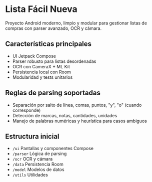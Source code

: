 # Lista Fácil Nueva

Proyecto Android moderno, limpio y modular para gestionar listas de compras con parser avanzado, OCR y cámara.

## Características principales
- UI Jetpack Compose
- Parser robusto para listas desordenadas
- OCR con CameraX + ML Kit
- Persistencia local con Room
- Modularidad y tests unitarios

## Reglas de parsing soportadas
- Separación por salto de línea, comas, puntos, "y", "o" (cuando corresponde)
- Detección de marcas, notas, cantidades, unidades
- Manejo de palabras numéricas y heurística para casos ambiguos

## Estructura inicial
- `/ui` Pantallas y componentes Compose
- `/parser` Lógica de parsing
- `/ocr` OCR y cámara
- `/data` Persistencia Room
- `/model` Modelos de datos
- `/utils` Utilidades
